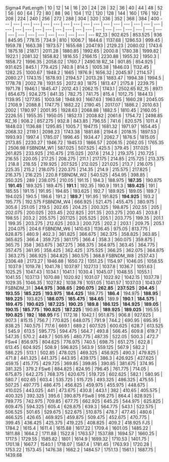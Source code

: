 Sigma4
PatLength | 10 | 12 | 14 | 16 | 20 | 24 | 28 | 32 | 36 | 40 | 44 | 48 | 52 | 56 | 60 | 64 | 72 | 80 | 88 | 96 | 104 | 112 | 120 | 128 | 144 | 160 | 176 | 192 | 208 | 224 | 240 | 256 | 272 | 288 | 304 | 320 | 336 | 352 | 368 | 384 | 400
 --- | --- | --- | --- | --- | --- | --- | --- | --- | --- | --- | --- | --- | --- | --- | --- | --- | --- | --- | --- | --- | --- | --- | --- | --- | --- | --- | --- | --- | --- | --- | --- | --- | --- | --- | --- | --- | --- | --- | --- | --- 
RZ_13 | 902.625 | 853.525 | 936 | 845.95 | 778.15 | 734.9 | 810 | 1006.7 | 1844.6 | 1137.68 | 1286.53 | 999.45 | 1959.78 | 1663.38 | 1973.57 | 1655.68 | 2047.93 | 2129.23 | 2080.02 | 1743.6 | 1875.18 | 2187.1 | 2011.28 | 1880.85 | 1992.65 | 2000.8 | 1780.38 | 1999.82 | 1922.1 | 2081.32 | 1858.82 | 1816.55 | 2166.15 | 2230.88 | 1955.32 | 1950.3 | 1858.72 | 1996.35 | 2058.02 | 1760.7 | 2490.18
RZ_14 | 901.85 | 854.925 | 931.625 | 845.1 | 779.425 | 740.8 | 814.5 | 1005.38 | 1846.03 | 1132.45 | 1282.25 | 1000.67 | 1948.2 | 1665 | 1976.9 | 1656.32 | 2045.97 | 2114.57 | 2080.27 | 1743.15 | 1878.93 | 2194.57 | 2013.28 | 1883.47 | 1994.38 | 1994.5 | 1778.78 | 2002.78 | 1931.55 | 2072.93 | 1875 | 1813.47 | 2175.8 | 2239.75 | 1971.78 | 1946.1 | 1845.47 | 2012.43 | 2062.15 | 1743.1 | 2502.65
RZ_15 | 897.1 | 854.675 | 924.275 | 841.35 | 782.75 | 741.75 | 815.4 | 1012.75 | 1844.13 | 1139.95 | 1277.85 | 1003.58 | 1948.93 | 1667.63 | 1963.65 | 1660.28 | 2045.05 | 2108.9 | 2088.8 | 1747.75 | 1882.22 | 2190.45 | 2017.07 | 1886.2 | 2010.63 | 2002 | 1780.97 | 2001.95 | 1928.63 | 2068.88 | 1882.5 | 1810.45 | 2160.05 | 2226.55 | 1955.35 | 1950.05 | 1852.13 | 2008.82 | 2061.6 | 1754.72 | 2498.85
RZ_16 | 908.2 | 857.275 | 932.8 | 843.85 | 796.55 | 741.6 | 820.575 | 1011.4 | 1848.03 | 1136.88 | 1295.85 | 1005.7 | 1947.15 | 1681.32 | 1971.97 | 1654.45 | 2068.32 | 2119.1 | 2098.23 | 1743.38 | 1881.88 | 2194.6 | 2018.15 | 1897.53 | 1993.93 | 1997.4 | 1785.07 | 1996.45 | 1934.47 | 2062.7 | 1876.5 | 1815.05 | 2173.85 | 2230.27 | 1946.72 | 1945.13 | 1866.57 | 2006.15 | 2062.05 | 1765.35 | 2506.98
FSBNDM_W1 | 587.025 | 507.525 | 425.5 | 379.45 | 317.025 | 261.825 | 233.925 | 210.475 | 215.025 | 207.6 | 214.2 | 219.375 | 210.725 | 216.55 | 220.05 | 217.25 | 208.275 | 211.1 | 217.175 | 214.85 | 215.725 | 213.375 | 218.8 | 218.55 | 219.925 | 207.525 | 212.025 | 221.025 | 213.7 | 216.075 | 225.35 | 215.2 | 218.075 | 220.375 | 214.35 | 214.9 | 215.575 | 217.825 | 216.375 | 216.225 | 220.8
FSBNDM_W2 | 540.525 | 454.95 | 398.85 | 350.325 | 289 | 238.075 | 210.05 | 191.15 | 194.3 | 188.975 |  **187.35**  | 190.875 |  **191.45**  | 189.325 | 189.475 |  **191.1**  | 192.35 | 190.9 | 191.3 |  **189.425**  | 191 | 185.55 | 191.15 | 191.95 | 194.65 | 193.625 | 192.7 | 189.925 | 189.05 | 189.7 | 194.025 | 190.5 | 196.6 | 191.2 |  **189.7**  | 191.95 | 191.825 |  **194.925**  | 193.2 | 195.775 | 192.575
FSBNDM_W4 | 666.925 | 521.475 | 455.475 | 380.975 | 305.6 | 251.05 | 219.5 | 202.65 | 204.25 | 200.325 | 198.875 | 202.55 | 205 | 202.075 | 200.025 | 203.45 | 202.825 | 201.35 | 203.275 | 200.45 | 203.8 | 198.55 | 203.2 | 205.575 | 207.125 | 205.525 | 205.1 | 203.775 | 199.35 | 201.1 | 199.35 | 203.275 | 212.625 | 203.3 | 200.725 | 202.2 | 203.1 | 209.75 | 205.1 | 204.075 | 204.6
FSBNDM_W6 | 1410.63 | 1136.45 | 975.05 | 813.775 | 628.875 | 480.9 | 402.3 | 361.825 | 366.675 | 362.375 | 358.825 | 363.85 | 365.625 | 366.4 | 359.725 | 361.175 | 366.4 | 358.3 | 360.075 | 359.875 | 365.75 | 358 | 363.675 | 367.275 | 368.375 | 364.975 | 363.45 | 364.775 | 357.475 | 361.95 | 358.425 | 362.425 | 375.525 | 366.25 | 362.075 | 364.875 | 363.275 | 366.925 | 364.825 | 360.575 | 368.8
FSBNDM_W8 | 2537.43 | 2306.48 | 2173.27 | 1946.88 | 1650.72 | 1351.25 | 1154.97 | 1046.05 | 1058.55 | 1037.9 | 1019.78 | 1041.78 | 1037.97 | 1027.13 | 1037.8 | 1036.7 | 1051.63 | 1025.25 | 1047.43 | 1034.1 | 1041.1 | 1030.4 | 1045.07 | 1048.55 | 1055.1 | 1041.55 | 1037.13 | 1070.88 | 1020.92 | 1031.07 | 1022.92 | 1042.15 | 1037.78 | 1029.35 | 1046.35 | 1027.82 | 1038.78 | 1051.05 | 1041.57 | 1037.03 | 1043.07
FSBNDM_31 |  **344.975**  |  **308.65**  |  **290.075**  |  **262.85**  |  **237.525**  |  **204.45**  |  **193.55**  |  **185.225**  |  **193.975**  |  **184.425**  | 188.775 |  **186.4**  | 194.975 |  **188.95**  |  **189.225**  | 193.825 |  **188.075**  |  **185.475**  |  **184.65**  | 189.9 |  **190.1**  |  **184.575**  |  **189.475**  |  **190.625**  |  **187.225**  |  **190.25**  |  **189.8**  |  **186.125**  |  **184.925**  |  **189.05**  |  **190.15**  |  **185.775**  |  **190.825**  |  **187.225**  | 190.85 |  **189.925**  |  **189.025**  | 195.55 |  **190.825**  |  **192**  |  **188.95** 
FS | 1172.18 | 1042.1 | 951.875 | 906.8 | 927.625 | 907.3 | 815.15 | 756.7 | 770.825 | 648.075 | 791.9 | 744.2 | 690.95 | 695.95 | 838.25 | 740.575 | 717.6 | 669.1 | 689.2 | 607.525 | 600.625 | 628.7 | 613.525 | 545.9 | 613.5 | 595.775 | 594.475 | 564.7 | 493.8 | 566.45 | 609.8 | 619.7 | 547.35 | 570.2 | 449.7 | 505.95 | 480.775 | 487.35 | 522.05 | 500.3 | 472.7
FSw4 | 856.975 | 804.625 | 776.975 | 740.5 | 698.75 | 651.275 | 622.8 | 613.45 | 604.925 | 508.9 | 596.825 | 563.9 | 559.125 | 567.9 | 582.2 | 586.225 | 513.1 | 502.85 | 478.025 | 469.325 | 456.925 | 490.3 | 479.825 | 471.8 | 441.325 | 441.375 | 443.95 | 439.175 | 386.3 | 426.925 | 427.625 | 459.15 | 415.775 | 429.725 | 369.85 | 399.85 | 390.85 | 381.675 | 374.95 | 381.325 | 379.2
FSw6 | 884.825 | 824.95 | 796.45 | 761.775 | 714.05 | 675.875 | 642.275 | 768.375 | 620.675 | 519.725 | 602.625 | 582.1 | 580.95 | 580.7 | 602.65 | 603.4 | 535.725 | 515.725 | 493.325 | 486.325 | 475.55 | 507.25 | 497.775 | 486.475 | 456.825 | 459.975 | 455.975 | 448.675 | 410.025 | 443.025 | 441 | 473.675 | 430.8 | 443.1 | 382 | 410.65 | 405.575 | 400.325 | 392.325 | 395.6 | 390.875
FSw8 | 916.275 | 864.4 | 828.925 | 789.775 | 742.975 | 709.85 | 677.75 | 662.925 | 645.25 | 544.975 | 625.825 | 609.475 | 594.325 | 605.4 | 628.875 | 639.3 | 564.775 | 543.1 | 522.575 | 506.525 | 501.65 | 529.675 | 522.675 | 510.875 | 478.7 | 477.45 | 480.6 | 466.525 | 426.65 | 469.925 | 459.875 | 509.475 | 452.675 | 470.775 | 399.45 | 436.425 | 425.375 | 419.225 | 408.825 | 409.2 | 418.925
FJS | 1784.2 | 1615.4 | 1611.4 | 1615.88 | 1617.22 | 1709.4 | 1601.05 | 1485.22 | 1811.88 | 1664.2 | 1711.88 | 1522.8 | 1763.57 | 1537.88 | 1694.57 | 1660.25 | 1717.5 | 1729.55 | 1585.82 | 1801 | 1614.9 | 1699.32 | 1710.53 | 1401.75 | 1701.18 | 1667.7 | 1540.1 | 1718.07 | 1587.4 | 1781.45 | 1763.93 | 1720.28 | 1753.22 | 1573.45 | 1476.38 | 1662.2 | 1484.57 | 1751.13 | 1561.1 | 1687.75 | 1439.68
